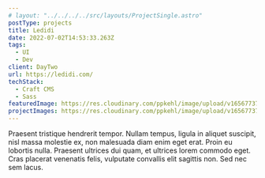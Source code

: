 ```yaml
---
# layout: "../../../../src/layouts/ProjectSingle.astro"
postType: projects
title: Ledidi
date: 2022-07-02T14:53:33.263Z
tags:
  - UI
  - Dev
client: DayTwo
url: https://ledidi.com/
techStack:
  - Craft CMS
  - Sass
featuredImage: https://res.cloudinary.com/ppkehl/image/upload/v1656773767/icon_wudlfn.png
projectImages: https://res.cloudinary.com/ppkehl/image/upload/v1656773767/icon_wudlfn.png
---
```

Praesent tristique hendrerit tempor. Nullam tempus, ligula in aliquet suscipit, nisl massa molestie ex, non malesuada diam enim eget erat. Proin eu lobortis nulla. Praesent ultrices dui quam, et ultrices lorem commodo eget. Cras placerat venenatis felis, vulputate convallis elit sagittis non. Sed nec sem lacus.